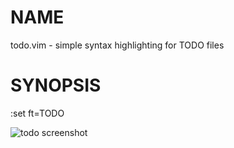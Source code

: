 # NAME

  todo.vim - simple syntax highlighting for TODO files

# SYNOPSIS

  :set ft=TODO

![todo screenshot](http://github.com/trapd00r/vim-syntax-todo/raw/master/shot.png "todo screenshot")
